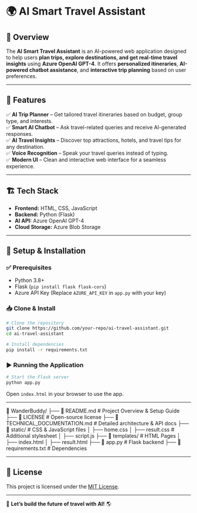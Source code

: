 # 🌍 AI Smart Travel Assistant

## 📌 Overview
The **AI Smart Travel Assistant** is an AI-powered web application designed to help users **plan trips, explore destinations, and get real-time travel insights** using **Azure OpenAI GPT-4**. It offers **personalized itineraries**, **AI-powered chatbot assistance**, and **interactive trip planning** based on user preferences.

---

## 🚀 Features
✅ **AI Trip Planner** – Get tailored travel itineraries based on budget, group type, and interests.  
✅ **Smart AI Chatbot** – Ask travel-related queries and receive AI-generated responses.  
✅ **AI Travel Insights** – Discover top attractions, hotels, and travel tips for any destination.  
✅ **Voice Recognition** – Speak your travel queries instead of typing.  
✅ **Modern UI** – Clean and interactive web interface for a seamless experience.  

---

## 🏗️ Tech Stack
- **Frontend:** HTML, CSS, JavaScript
- **Backend:** Python (Flask)
- **AI API:** Azure OpenAI GPT-4
- **Cloud Storage:** Azure Blob Storage

---

## 🔧 Setup & Installation
### ✅ Prerequisites
- Python 3.8+
- Flask (`pip install flask flask-cors`)
- Azure API Key (Replace `AZURE_API_KEY` in `app.py` with your key)

### 📥 Clone & Install
```bash
# Clone the repository
git clone https://github.com/your-repo/ai-travel-assistant.git
cd ai-travel-assistant

# Install dependencies
pip install -r requirements.txt
```

### ▶️ Running the Application
```bash
# Start the Flask server
python app.py
```
Open `index.html` in your browser to use the app.

---

📂 WanderBuddy/
 ├── 📄 README.md  # Project Overview & Setup Guide
 ├── 📄 LICENSE  # Open-source license
 ├── 📄 TECHNICAL_DOCUMENTATION.md  # Detailed architecture & API docs
 ├── 📂 static/  # CSS & JavaScript files
 │   ├── home.css
 │   ├── result.css  # Additional stylesheet
 │   ├── script.js
 ├── 📂 templates/  # HTML Pages
 │   ├── index.html
 │   ├── result.html
 ├── 📄 app.py  # Flask backend
 ├── 📄 requirements.txt  # Dependencies


---

## 📜 License
This project is licensed under the [MIT License](LICENSE).

---

🚀 **Let’s build the future of travel with AI!** 🌎

